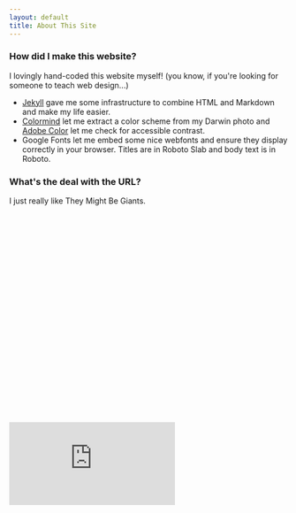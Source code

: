 ```yaml
---
layout: default
title: About This Site
---
```

### How did I make this website?
I lovingly hand-coded this website myself! (you know, if you're looking for someone to teach web design...)

- [Jekyll](https://jekyllrb.com/) gave me some infrastructure to combine HTML and Markdown and make my life easier.
- [Colormind](http://colormind.io) let me extract a color scheme from my Darwin photo and [Adobe Color](https://color.adobe.com) let me check for accessible contrast.
- Google Fonts let me embed some nice webfonts and ensure they display correctly in your browser. Titles are in Roboto Slab and body text is in Roboto. 

### What's the deal with the URL? 
I just really like They Might Be Giants. 

<div style="width=50%; padding:75% 0 0 0;position:relative;"><iframe src="https://player.vimeo.com/video/5395163?badge=0&amp;autopause=0&amp;player_id=0&amp;app_id=58479" frameborder="0" allow="autoplay; fullscreen; picture-in-picture; clipboard-write; encrypted-media title="They Might Be Giants - Computer Assisted Design"></iframe></div><script src="https://player.vimeo.com/api/player.js"></script>